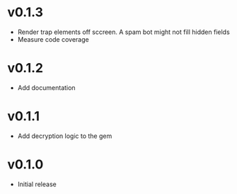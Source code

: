 v0.1.3
======

* Render trap elements off sccreen. A spam bot might not fill hidden fields
* Measure code coverage

v0.1.2
======

* Add documentation

v0.1.1
======

* Add decryption logic to the gem

v0.1.0
======

* Initial release
